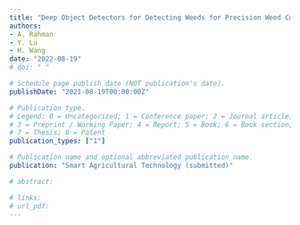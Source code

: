```yaml
---
title: "Deep Object Detectors for Detecting Weeds for Precision Weed Control"
authors: 
- A. Rahman
- Y. Lu
- H. Wang
date: "2022-08-19"
# doi: " "

# Schedule page publish date (NOT publication's date).
publishDate: "2021-08-19T00:00:00Z"

# Publication type.
# Legend: 0 = Uncategorized; 1 = Conference paper; 2 = Journal article;
# 3 = Preprint / Working Paper; 4 = Report; 5 = Book; 6 = Book section;
# 7 = Thesis; 8 = Patent
publication_types: ["1"]

# Publication name and optional abbreviated publication name.
publication: "Smart Agricultural Technology (submitted)"

# abstract: 

# links:
# url_pdf:
---
```

